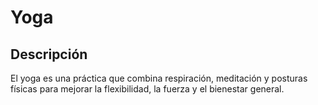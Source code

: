 # Yoga
## Descripción
El yoga es una práctica que combina respiración, meditación y posturas físicas para mejorar la flexibilidad, la fuerza y el bienestar general.

